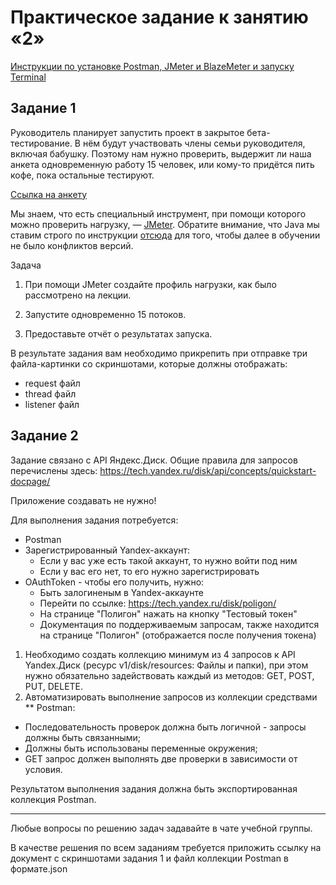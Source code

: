 # Практическое задание к занятию «2»

[Инструкции по установке Postman, JMeter и BlazeMeter и запуску Terminal](https://github.com/AMuzhev/Instructions/blob/main/InstructionJmeter-Postman.md)

## Задание 1

Руководитель планирует запустить проект в закрытое бета-тестирование. В нём будут участвовать члены семьи руководителя, включая бабушку. Поэтому нам нужно проверить, выдержит ли наша анкета одновременную работу 15 человек, или кому-то придётся пить кофе, пока остальные тестируют. 

[Ссылка на анкету](https://sinsl.github.io/testing-form/)

Мы знаем, что есть специальный инструмент, при помощи которого можно проверить нагрузку, — [JMeter](https://jmeter.apache.org/).
Обратите внимание, что Java мы ставим строго по инструкции [отсюда](https://github.com/AMuzhev/Instructions/blob/main/openjdk11-manual.md) для того, чтобы далее в обучении не было конфликтов версий.

Задача
1. При помощи JMeter создайте профиль нагрузки, как было рассмотрено на лекции.

2. Запустите одновременно 15 потоков.

3. Предоставьте отчёт о результатах запуска. 

В результате задания вам необходимо прикрепить при отправке три файла-картинки со скриншотами, которые должны отображать:
* request файл
* thread файл
* listener файл


## Задание 2

Задание связано с API Яндекс.Диск. Общие правила для запросов перечислены
здесь: https://tech.yandex.ru/disk/api/concepts/quickstart-docpage/

Приложение создавать не нужно!

Для выполнения задания потребуется:
* Postman
* Зарегистрированный Yandex-аккаунт:
  - Если у вас уже есть такой аккаунт, то нужно войти под ним
  - Если у вас его нет, то его нужно зарегистрировать
* OAuthToken - чтобы его получить, нужно:
  - Быть залогиненым в Yandex-аккаунте
  - Перейти по ссылке: https://tech.yandex.ru/disk/poligon/
  - На странице "Полигон" нажать на кнопку "Тестовый токен"
  - Документация по поддерживаемым запросам, также находится на странице "Полигон" (отображается после получения токена)
    
1. Необходимо создать коллекцию минимум из 4 запросов к API Yandex.Диск
(ресурс v1/disk/resources: Файлы и папки), при этом нужно обязательно
задействовать каждый из методов: GET, POST, PUT, DELETE.
2. Автоматизировать выполнение запросов из коллекции средствами
  ** Postman:
  - Последовательность проверок должна быть логичной - запросы должны быть связанными;
  - Должны быть использованы переменные окружения;
  - GET запрос должен выполнять две проверки в зависимости от
условия.

Результатом выполнения задания должна быть экспортированная коллекция Postman.
 
_____________

Любые вопросы по решению задач задавайте в чате учебной группы.

В качестве решения по всем заданиям требуется приложить ссылку на документ с скриншотами задания 1 и файл коллекции Postman в формате.json
